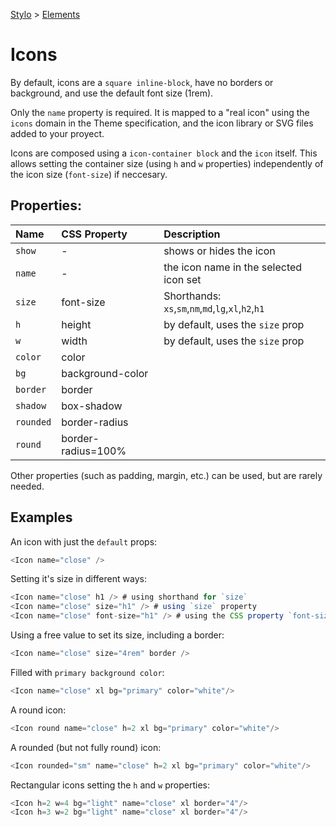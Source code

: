 [Stylo](#/home) > [Elements]()

# Icons

By default, icons are a `square inline-block`, have no borders or background, and use the default font size (1rem).

Only the `name` property is required. It is mapped to a "real icon" using the `icons` domain in the Theme specification, and the icon library or SVG files added to your proyect.

Icons are composed using a `icon-container block` and the `icon` itself. This allows setting the container size (using `h` and `w` properties) independently of the icon size (`font-size`) if neccesary.

## Properties:

| Name | CSS Property | Description|
|:--|:--|:--|
| `show` | - | shows or hides the icon | 
| `name` | - | the icon name in the selected icon set | 
| `size` | font-size | Shorthands: `xs`,`sm`,`nm`,`md`,`lg`,`xl`,`h2`,`h1` |
| `h` | height | by default, uses the `size` prop |
| `w` | width | by default, uses the `size` prop |
| `color` | color | |
| `bg` | background-color| |
| `border` | border | |
| `shadow` | box-shadow | |
| `rounded` | border-radius |  |
| `round` | border-radius=100% |  |

Other properties (such as padding, margin, etc.) can be used, but are rarely needed.

## Examples 

An icon with just the `default` props: <Icon name="close" />
```js
<Icon name="close" />
```

Setting it's size in different ways: <Icon name="close" h1 />
```js
<Icon name="close" h1 /> # using shorthand for `size`
<Icon name="close" size="h1" /> # using `size` property
<Icon name="close" font-size="h1" /> # using the CSS property `font-size`
```

Using a free value to set its size, including a border: <Icon name="close" size="4rem" border/>
```js
<Icon name="close" size="4rem" border />
```

Filled with `primary background color`: <Icon name="close" xl bg="primary" color="white"/>
```js
<Icon name="close" xl bg="primary" color="white"/>
```

A round icon: <Icon round name="close" h=2 xl bg="primary" color="white"/>
```js
<Icon round name="close" h=2 xl bg="primary" color="white"/>
```

A rounded (but not fully round) icon: <Icon rounded="sm" name="close" h=2 xl bg="primary" color="white"/>
```js
<Icon rounded="sm" name="close" h=2 xl bg="primary" color="white"/>
```

Rectangular icons setting the `h` and `w` properties:
<Icon h=2 w=4 bg="light" name="close" xl border="4"/>
<Icon h=3 w=1.8 bg="light" name="close" xl border="4"/>
```js
<Icon h=2 w=4 bg="light" name="close" xl border="4"/>
<Icon h=3 w=2 bg="light" name="close" xl border="4"/>
```

<script>
  import { Icon } from 'svelte-stylo';
</script>